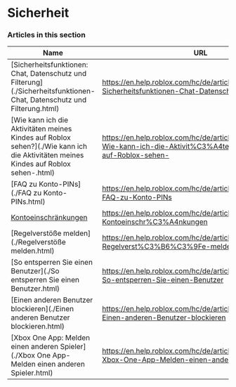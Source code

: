 # Sicherheit  
### Articles in this section
Name|URL
-|-
[Sicherheitsfunktionen: Chat, Datenschutz und Filterung](./Sicherheitsfunktionen- Chat, Datenschutz und Filterung.html) |https://en.help.roblox.com/hc/de/articles/203313120-Sicherheitsfunktionen-Chat-Datenschutz-und-Filterung
[Wie kann ich die Aktivitäten meines Kindes auf Roblox sehen?](./Wie kann ich die Aktivitäten meines Kindes auf Roblox sehen-.html) |https://en.help.roblox.com/hc/de/articles/360031384652-Wie-kann-ich-die-Aktivit%C3%A4ten-meines-Kindes-auf-Roblox-sehen-
[FAQ zu Konto-PINs](./FAQ zu Konto-PINs.html) |https://en.help.roblox.com/hc/de/articles/360000239523-FAQ-zu-Konto-PINs
[Kontoeinschränkungen](./Kontoeinschränkungen.html) |https://en.help.roblox.com/hc/de/articles/360000375686-Kontoeinschr%C3%A4nkungen
[Regelverstöße melden](./Regelverstöße melden.html) |https://en.help.roblox.com/hc/de/articles/203312410-Regelverst%C3%B6%C3%9Fe-melden
[So entsperren Sie einen Benutzer](./So entsperren Sie einen Benutzer.html) |https://en.help.roblox.com/hc/de/articles/360033386312-So-entsperren-Sie-einen-Benutzer
[Einen anderen Benutzer blockieren](./Einen anderen Benutzer blockieren.html) |https://en.help.roblox.com/hc/de/articles/203314270-Einen-anderen-Benutzer-blockieren
[Xbox One App: Melden einen anderen Spieler](./Xbox One App- Melden einen anderen Spieler.html) |https://en.help.roblox.com/hc/de/articles/206210440-Xbox-One-App-Melden-einen-anderen-Spieler